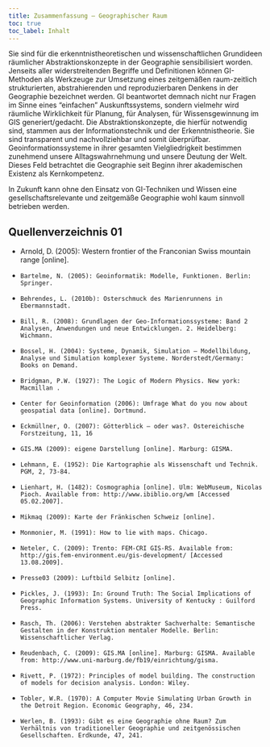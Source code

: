 ```yaml
---
title: Zusammenfassung – Geographischer Raum
toc: true
toc_label: Inhalt
---
```


Sie sind für die erkenntnistheoretischen und wissenschaftlichen Grundideen räumlicher Abstraktionskonzepte in der Geographie sensibilisiert worden. 
Jenseits aller widerstreitenden Begriffe und Definitionen können GI-Methoden als Werkzeuge zur Umsetzung eines zeitgemäßen raum-zeitlich strukturierten, abstrahierenden und reproduzierbaren Denkens in der Geographie bezeichnet werden. GI beantwortet demnach nicht nur Fragen im Sinne eines “einfachen” Auskunftssystems, sondern vielmehr wird räumliche Wirklichkeit für Planung, für Analysen, für Wissensgewinnung im GIS generiert/gedacht. Die Abstraktionskonzepte, die hierfür notwendig sind, stammen aus der Informationstechnik und der Erkenntnistheorie. Sie sind transparent und nachvollziehbar und somit überprüfbar. Geoinformationssysteme in ihrer gesamten Vielgliedrigkeit bestimmen zunehmend unsere Alltagswahrnehmung und unsere Deutung der Welt. Dieses Feld betrachtet die Geographie seit Beginn ihrer akademischen Existenz als Kernkompetenz.

In Zukunft kann ohne den Einsatz von GI-Techniken und Wissen eine gesellschaftsrelevante und zeitgemäße  Geographie wohl kaum sinnvoll betrieben werden.

## Quellenverzeichnis 01

*   Arnold, D. (2005): Western frontier of the Franconian Swiss mountain range [online].
*     Bartelme, N. (2005): Geoinformatik: Modelle, Funktionen. Berlin: Springer.
*     Behrendes, L. (2010b): Osterschmuck des Marienrunnens in Ebermannstadt.
*     Bill, R. (2008): Grundlagen der Geo-Informationssysteme: Band 2 Analysen, Anwendungen und neue Entwicklungen. 2. Heidelberg: Wichmann.
*     Bossel, H. (2004): Systeme, Dynamik, Simulation – Modellbildung, Analyse und Simulation komplexer Systeme. Norderstedt/Germany: Books on Demand.
*     Bridgman, P.W. (1927): The Logic of Modern Physics. New york: Macmillan .
*     Center for Geoinformation (2006): Umfrage What do you now about geospatial data [online]. Dortmund. 
*     Eckmüllner, O. (2007): Götterblick – oder was?. Östereichische Forstzeitung, 11, 16
*     GIS.MA (2009): eigene Darstellung [online]. Marburg: GISMA.
*     Lehmann, E. (1952): Die Kartographie als Wissenschaft und Technik. PGM, 2, 73-84.
*     Lienhart, H. (1482): Cosmographia [online]. Ulm: WebMuseum, Nicolas Pioch. Available from: http://www.ibiblio.org/wm [Accessed 05.02.2007].
*     Mikmaq (2009): Karte der Fränkischen Schweiz [online]. 
*     Monmonier, M. (1991): How to lie with maps. Chicago.
*     Neteler, C. (2009): Trento: FEM-CRI GIS-RS. Available from: http://gis.fem-environment.eu/gis-development/ [Accessed 13.08.2009]. 
*     Presse03 (2009): Luftbild Selbitz [online]. 
*     Pickles, J. (1993): In: Ground Truth: The Social Implications of Geographic Information Systems. University of Kentucky : Guilford Press.
*     Rasch, Th. (2006): Verstehen abstrakter Sachverhalte: Semantische Gestalten in der Konstruktion mentaler Modelle. Berlin: Wissenschaftlicher Verlag.
*     Reudenbach, C. (2009): GIS.MA [online]. Marburg: GISMA. Available from: http://www.uni-marburg.de/fb19/einrichtung/gisma.
*     Rivett, P. (1972): Principles of model building. The construction of models for decision analysis. London: Wiley.
*     Tobler, W.R. (1970): A Computer Movie Simulating Urban Growth in the Detroit Region. Economic Geography, 46, 234. 
*     Werlen, B. (1993): Gibt es eine Geographie ohne Raum? Zum Verhältnis von traditioneller Geographie und zeitgenössischen Gesellschaften. Erdkunde, 47, 241. 

